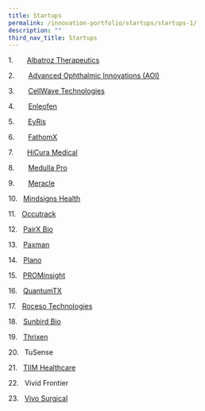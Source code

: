 ```yaml
---
title: Startups
permalink: /innovation-portfolio/startups/startups-1/
description: ""
third_nav_title: Startups
---
```

[](https://www.albatroztherapeutics.com/)

1.       [Albatroz Therapeutics](https://www.albatroztherapeutics.com/)

2.       [Advanced Ophthalmic Innovations (AOI)](https://aoi.sg/)

3.       [CellWave Technologies](https://www.bing.com/search?q=cellwave+technologies&qs=SC&pq=cell+wave+tech&sc=9-14&cvid=F04051A5FD7947F185D0B959EC1E1918&FORM=QBRE&sp=1&ghc=1&lq=0)

4.       [Enleofen](https://aoi.sg/)

5.       [EyRis](https://eyris.io/)

6.       [FathomX](https://www.fathomx.co/)

7.       [HiCura Medical](https://hicuramedical.com/)

8.       [Medulla Pro](https://www.medullapro.com.sg/)

9.       [Meracle](https://www.meraclehealth.com/about-us/)

10.   [Mindsigns Health](https://www.mindsignshealth.com/)

11.   [Occutrack](https://occutrack.com.sg/)

12.   [PairX Bio](https://www.pairxbio.com/)

13.   [Paxman](https://paxmanscalpcooling.com/)

14.   [Plano](https://plano.co/about/)

15.   [PROMinsight](https://prominsight.com/)

16.   [QuantumTX](https://www.quantumtx.com/)

17.   [Roceso Technologies](https://www.roceso.com/)

18.   [Sunbird Bio](https://www.sunbirdbio.com/)

19.   [Thrixen](https://www.thrixen.com/)

20.   TuSense

21.   [TIIM Healthcare](https://tiimhealthcare.com/)

22.   Vivid Frontier

23.   [Vivo Surgical](https://www.vivo-surgical.com/)